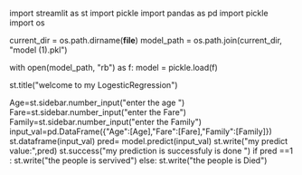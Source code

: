 import streamlit as st
import pickle 
import pandas as pd
import pickle
import os

current_dir = os.path.dirname(__file__)
model_path = os.path.join(current_dir, "model (1).pkl")

with open(model_path, "rb") as f:
    model = pickle.load(f)


st.title("welcome to my LogesticRegression")



Age=st.sidebar.number_input("enter the age ")
Fare=st.sidebar.number_input("enter the Fare")
Family=st.sidebar.number_input("enter the Family")
input_val=pd.DataFrame({"Age":[Age],"Fare":[Fare],"Family":[Family]})
st.dataframe(input_val)
pred= model.predict(input_val)
st.write("my predict value:",pred)
st.success("my prediction is successfuly is done ")
if pred ==1 :
    st.write("the people is servived")
else:
    st.write("the people is Died")
